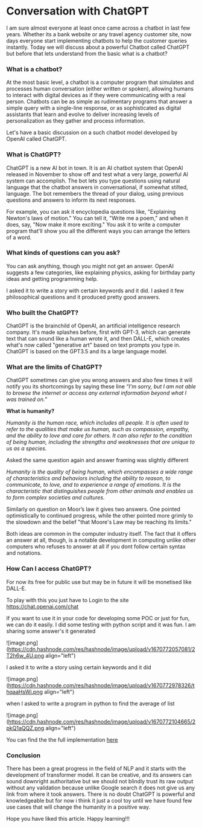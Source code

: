# Conversation with ChatGPT

I am sure almost everyone at least once came across a chatbot in last few years. Whether its a bank website or any travel agency customer site, now days everyone start implementing chatbots to help the customer queries instantly. Today we will discuss about a powerful Chatbot called ChatGPT but before that lets understand from the basic what is a chatbot?


### What is a chatbot?

At the most basic level, a chatbot is a computer program that simulates and processes human conversation (either written or spoken), allowing humans to interact with digital devices as if they were communicating with a real person. Chatbots can be as simple as rudimentary programs that answer a simple query with a single-line response, or as sophisticated as digital assistants that learn and evolve to deliver increasing levels of personalization as they gather and process information.

Let's have a basic discussion on a such chatbot model developed by OpenAI called ChatGPT.


### What is ChatGPT?

ChatGPT is a new AI bot in town. It is an AI chatbot system that OpenAI released in November to show off and test what a very large, powerful AI system can accomplish. The bot lets you type questions using natural language that the chatbot answers in conversational, if somewhat stilted, language. The bot remembers the thread of your dialog, using previous questions and answers to inform its next responses.

For example, you can ask it encyclopedia questions like, "Explaining Newton's laws of motion." You can tell it, "Write me a poem," and when it does, say, "Now make it more exciting." You ask it to write a computer program that'll show you all the different ways you can arrange the letters of a word.


### What kinds of questions can you ask?

You can ask anything, though you might not get an answer. OpenAI suggests a few categories, like explaining physics, asking for birthday party ideas and getting programming help.

I asked it to write a story with certain keywords and it did. I asked it few philosophical questions and it produced pretty good answers.


### Who built the ChatGPT?

ChatGPT is the brainchild of OpenAI, an artificial intelligence research company. It's made splashes before, first with GPT-3, which can generate text that can sound like a human wrote it, and then DALL-E, which creates what's now called "generative art" based on text prompts you type in. ChatGPT is based on the GPT3.5 and its a large language model.

### What are the limits of ChatGPT?

ChatGPT sometimes can give you wrong answers and also few times it will notify you its shortcomings by saying these line *“I'm sorry, but I am not able to browse the internet or access any external information beyond what I was trained on.”*

**What is humanity?**

*Humanity is the human race, which includes all people. It is often used to refer to the qualities that make us human, such as compassion, empathy, and the ability to love and care for others. It can also refer to the condition of being human, including the strengths and weaknesses that are unique to us as a species.*

Asked the same question again and answer framing was slightly different

*Humanity is the quality of being human, which encompasses a wide range of characteristics and behaviors including the ability to reason, to communicate, to love, and to experience a range of emotions. It is the characteristic that distinguishes people from other animals and enables us to form complex societies and cultures.*

Similarly on question on Moor’s law it gives two answers. One pointed optimistically to continued progress, while the other pointed more grimly to the slowdown and the belief "that Moore's Law may be reaching its limits." 

Both ideas are common in the computer industry itself. The fact that it offers an answer at all, though, is a notable development in computing unlike other computers who refuses to answer at all if you dont follow certain syntax and notations.


### How Can I access ChatGPT?

For now its free for public use but may be in future it will be monetised like DALL-E.

To play with this you just have to Login to the site https://chat.openai.com/chat

If you want to use it in your code for developing some POC or just for fun, we can do it easily. I did some testing with python script and it was fun. I am sharing some answer's it generated


![image.png](https://cdn.hashnode.com/res/hashnode/image/upload/v1670772057081/2T2h6w_4U.png align="left")


I asked it to write a story using certain keywords and it did




![image.png](https://cdn.hashnode.com/res/hashnode/image/upload/v1670772978326/thqaaHsWj.png align="left")


when I asked to write a program in python to find the average of list


![image.png](https://cdn.hashnode.com/res/hashnode/image/upload/v1670772104665/2pkQ1aQQZ.png align="left")


You can find the the full implementation [here](https://github.com/git-chinmay/ChatGPT_python)


### Conclusion

There has been a great progress in the field of NLP and it starts with the development of transformer model. It can be creative, and its answers can sound downright authoritative but we should not blindly trust its raw output without any validation because unlike Google search it does not give us any link from where it took answers. There is no doubt ChatGPT is powerful and knowledgeable but for now i think it just a cool toy until we have found few use cases that will change the humanity in a positive way. 

Hope you have liked this article. Happy learning!!!









